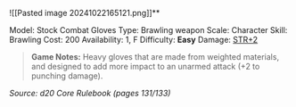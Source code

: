 ![[Pasted image 20241022165121.png]]**

Model: Stock Combat Gloves
Type: Brawling weapon
Scale: Character
Skill: Brawling
Cost: 200
Availability: 1, F
Difficulty: **Easy**
Damage: <u>STR+2</u>

> **Game Notes:** 
> Heavy gloves that are made from weighted materials, and designed to add more impact to an unarmed attack (+2 to punching damage).


*Source: d20 Core Rulebook (pages 131/133)*